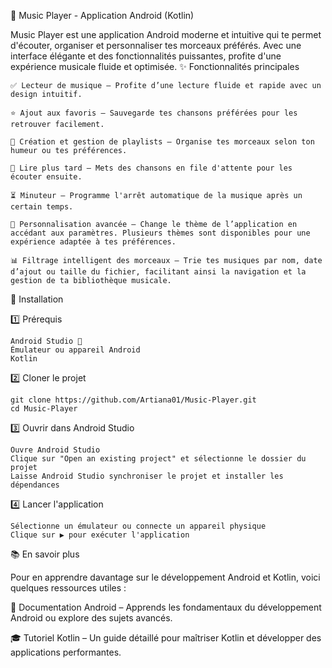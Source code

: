 🎵 Music Player - Application Android (Kotlin)

Music Player est une application Android moderne et intuitive qui te permet d'écouter, organiser et personnaliser tes morceaux préférés. Avec une interface élégante et des fonctionnalités puissantes, profite d'une expérience musicale fluide et optimisée.
✨ Fonctionnalités principales

    ✅ Lecteur de musique – Profite d’une lecture fluide et rapide avec un design intuitif.  
    
    ⭐ Ajout aux favoris – Sauvegarde tes chansons préférées pour les retrouver facilement.
    
    📂 Création et gestion de playlists – Organise tes morceaux selon ton humeur ou tes préférences.
    
    📌 Lire plus tard – Mets des chansons en file d'attente pour les écouter ensuite.
    
    ⏳ Minuteur – Programme l'arrêt automatique de la musique après un certain temps.
    
    🎨 Personnalisation avancée – Change le thème de l’application en accédant aux paramètres. Plusieurs thèmes sont disponibles pour une expérience adaptée à tes préférences.
    
    📊 Filtrage intelligent des morceaux – Trie tes musiques par nom, date d’ajout ou taille du fichier, facilitant ainsi la navigation et la gestion de ta bibliothèque musicale.


🚀 Installation

1️⃣ Prérequis

    Android Studio 📱
    Émulateur ou appareil Android 
    Kotlin 

2️⃣ Cloner le projet

    git clone https://github.com/Artiana01/Music-Player.git
    cd Music-Player

3️⃣ Ouvrir dans Android Studio

    Ouvre Android Studio
    Clique sur "Open an existing project" et sélectionne le dossier du projet
    Laisse Android Studio synchroniser le projet et installer les dépendances

4️⃣ Lancer l'application

    Sélectionne un émulateur ou connecte un appareil physique
    Clique sur ▶️ pour exécuter l'application

📚 En savoir plus

Pour en apprendre davantage sur le développement Android et Kotlin, voici quelques ressources utiles :

📖 Documentation Android – Apprends les fondamentaux du développement Android ou explore des sujets avancés.

🎓 Tutoriel Kotlin – Un guide détaillé pour maîtriser Kotlin et développer des applications performantes.
